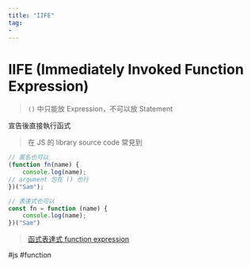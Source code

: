 ```yaml
---
title: "IIFE"
tag: 
- 
---
```

# IIFE (Immediately Invoked Function Expression)
> `()` 中只能放 Expression，不可以放 Statement

宣告後直接執行函式

>在 JS 的 library source code 常見到
```js
// 匿名也可以
(function fn(name) {
	console.log(name);
// argument 包在 () 也行
})("Sam");
```

```js
// 表達式也可以
const fn = function (name) {
	console.log(name);
})("Sam")
```
>[函式表達式 function expression](函式表達式%20function%20expression.md)

#js #function 